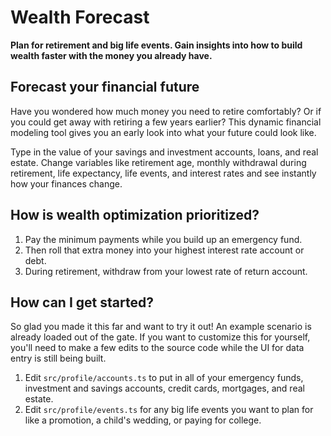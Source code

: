 # Wealth Forecast

**Plan for retirement and big life events. Gain insights into how to build wealth faster with the money you already have.**

## Forecast your financial future

Have you wondered how much money you need to retire comfortably? Or if you could get away with retiring a few years earlier? This dynamic financial modeling tool gives you an early look into what your future could look like.

Type in the value of your savings and investment accounts, loans, and real estate. Change variables like retirement age, monthly withdrawal during retirement, life expectancy, life events, and interest rates and see instantly how your finances change.

## How is wealth optimization prioritized?

1. Pay the minimum payments while you build up an emergency fund.
1. Then roll that extra money into your highest interest rate account or debt.
1. During retirement, withdraw from your lowest rate of return account.

## How can I get started?

So glad you made it this far and want to try it out! An example scenario is already loaded out of the gate. If you want to customize this for yourself, you'll need to make a few edits to the source code while the UI for data entry is still being built.

1. Edit `src/profile/accounts.ts` to put in all of your emergency funds, investment and savings accounts, credit cards, mortgages, and real estate.
1. Edit `src/profile/events.ts` for any big life events you want to plan for like a promotion, a child's wedding, or paying for college.

